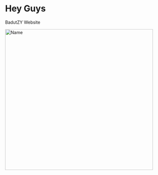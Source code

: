 # Hey Guys
BadutZY Website

<img width="480" height="457" alt="Name" src="https://github.com/user-attachments/assets/459432b4-9afe-4896-881c-340ce9903ad5" />
